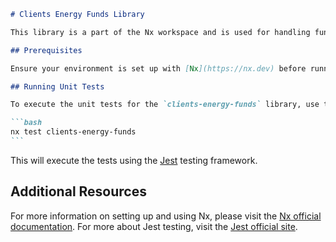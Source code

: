 ````markdown
# Clients Energy Funds Library

This library is a part of the Nx workspace and is used for handling functionalities related to clients' energy funds.

## Prerequisites

Ensure your environment is set up with [Nx](https://nx.dev) before running the commands.

## Running Unit Tests

To execute the unit tests for the `clients-energy-funds` library, use the following command:

```bash
nx test clients-energy-funds
```
````

This will execute the tests using the [Jest](https://jestjs.io) testing framework.

## Additional Resources

For more information on setting up and using Nx, please visit the [Nx official documentation](https://nx.dev). For more about Jest testing, visit the [Jest official site](https://jestjs.io).

```

```
